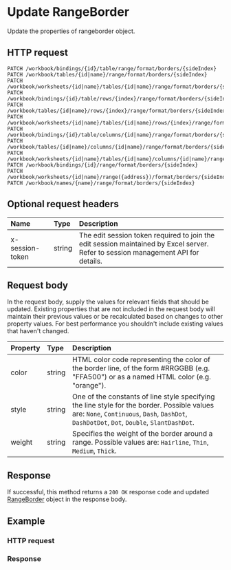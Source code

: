 # Update RangeBorder

Update the properties of rangeborder object.
## HTTP request
```http
PATCH /workbook/bindings/{id}/table/range/format/borders/{sideIndex}
PATCH /workbook/tables/{id|name}/range/format/borders/{sideIndex}
PATCH /workbook/worksheets/{id|name}/tables/{id|name}/range/format/borders/{sideIndex}
PATCH /workbook/bindings/{id}/table/rows/{index}/range/format/borders/{sideIndex}
PATCH /workbook/tables/{id|name}/rows/{index}/range/format/borders/{sideIndex}
PATCH /workbook/worksheets/{id|name}/tables/{id|name}/rows/{index}/range/format/borders/{sideIndex}
PATCH /workbook/bindings/{id}/table/columns/{id|name}/range/format/borders/{sideIndex}
PATCH /workbook/tables/{id|name}/columns/{id|name}/range/format/borders/{sideIndex}
PATCH /workbook/worksheets/{id|name}/tables/{id|name}/columns/{id|name}/range/format/borders/{sideIndex}
PATCH /workbook/bindings/{id}/range/format/borders/{sideIndex}
PATCH /workbook/worksheets/{id|name}/range({address})/format/borders/{sideIndex}
PATCH /workbook/names/{name}/range/format/borders/{sideIndex}
```

## Optional request headers
| Name       | Type | Description|
|:-----------|:------|:----------|
| x-session-token   | string  | The edit session token required to join the edit session maintained by Excel server. Refer to session management API for details.|

## Request body
In the request body, supply the values for relevant fields that should be updated. Existing properties that are not included in the request body will maintain their previous values or be recalculated based on changes to other property values. For best performance you shouldn't include existing values that haven't changed.

| Property	   | Type	|Description|
|:---------------|:--------|:----------|
|color|string|HTML color code representing the color of the border line, of the form #RRGGBB (e.g. "FFA500") or as a named HTML color (e.g. "orange").|
|style|string|One of the constants of line style specifying the line style for the border. Possible values are: `None`, `Continuous`, `Dash`, `DashDot`, `DashDotDot`, `Dot`, `Double`, `SlantDashDot`.|
|weight|string|Specifies the weight of the border around a range. Possible values are: `Hairline`, `Thin`, `Medium`, `Thick`.|

## Response
If successful, this method returns a `200 OK` response code and updated [RangeBorder](../resources/rangeborder.md) object in the response body.
## Example
### HTTP request
### Response

